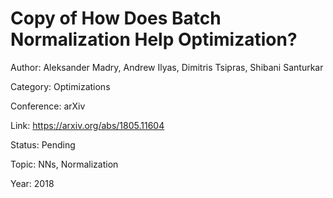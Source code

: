 # Copy of How Does Batch Normalization Help Optimization?
Author: Aleksander Madry, Andrew Ilyas, Dimitris Tsipras, Shibani Santurkar

Category: Optimizations

Conference: arXiv

Link: https://arxiv.org/abs/1805.11604

Status: Pending

Topic: NNs, Normalization

Year: 2018
